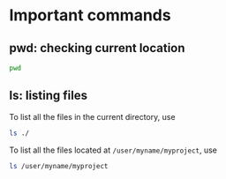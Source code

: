 # Important commands

## pwd: checking current location
```bash
pwd
```

## ls: listing files
To list all the files in the current directory, use
```bash
ls ./
```

To list all the files located at `/user/myname/myproject`, use
```bash
ls /user/myname/myproject
```